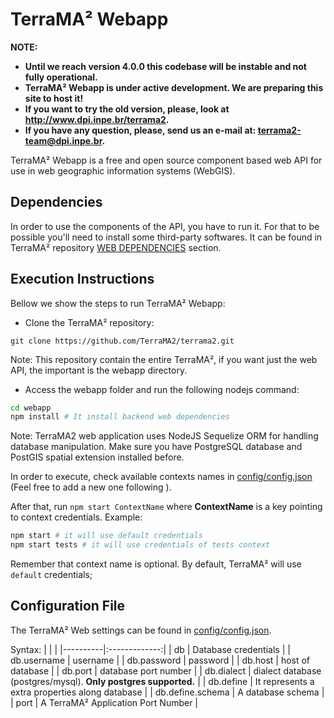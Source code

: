 # TerraMA² Webapp

**NOTE:**
* **Until we reach version 4.0.0 this codebase will be instable and not fully operational.**
* **TerraMA² Webapp is under active development. We are preparing this site to host it!**
* **If you want to try the old version, please, look at http://www.dpi.inpe.br/terrama2.**
* **If you have any question, please, send us an e-mail at: terrama2-team@dpi.inpe.br.**

TerraMA² Webapp is a free and open source component based web API for use in web geographic information systems (WebGIS).

## Dependencies

In order to use the components of the API, you have to run it. For that to be possible you'll need to install some third-party softwares. It can be found in TerraMA² repository [WEB DEPENDENCIES](https://github.com/TerraMA2/terrama2#web-application-and-components-dependencies) section.

## Execution Instructions

Bellow we show the steps to run TerraMA² Webapp:

- Clone the TerraMA² repository:

```
git clone https://github.com/TerraMA2/terrama2.git
```

Note: This repository contain the entire TerraMA², if you want just the web API, the important is the webapp directory.

- Access the webapp folder and run the following nodejs command:

```bash
cd webapp
npm install # It install backend web dependencies
```

Note: TerraMA2 web application uses NodeJS Sequelize ORM for handling database manipulation. Make sure you have PostgreSQL database and PostGIS spatial extension installed before.

In order to execute, check available contexts names in [config/config.json](https://raw.githubusercontent.com/TerraMA2/terrama2/master/webapp/config/config.terrama2) (Feel free to add a new one following ).

After that, run ```npm start ContextName``` where **ContextName** is a key pointing to context credentials. 
Example:

```bash
npm start # it will use default credentials
npm start tests # it will use credentials of tests context
```

Remember that context name is optional. By default, TerraMA² will use ```default``` credentials;

## Configuration File
The TerraMA² Web settings can be found in [config/config.json](https://raw.githubusercontent.com/TerraMA2/terrama2/master/webapp/config/config.terrama2).

Syntax:
|    |            |
|----------|:-------------:|
| db |  Database credentials |
| db.username | username |
| db.password | password |
| db.host | host of database |
| db.port | database port number |
| db.dialect | dialect database (postgres/mysql). **Only postgres supported.** |
| db.define | It represents a extra properties along database |
| db.define.schema | A database schema |
| port | A TerraMA² Application Port Number |